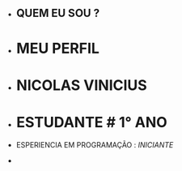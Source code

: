 - ## QUEM EU SOU ?

- # MEU PERFIL

- # NICOLAS VINICIUS 
- # ESTUDANTE # 1° ANO 
- ESPERIENCIA EM PROGRAMAÇÃO : _INICIANTE_
- 
